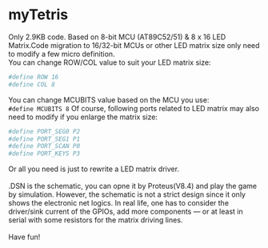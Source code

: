 # myTetris
Only 2.9KB code. Based on 8-bit MCU (AT89C52/51) &amp; 8 x 16 LED Matrix.Code migration to 16/32-bit MCUs or other LED matrix size only need to modify a few micro definition.<br>
You can change ROW/COL value to suit your LED matrix size:<br>
```sh
#define ROW 16
#define COL 8
```
You can change MCUBITS value based on the MCU you use:<br>
``#define MCUBITS 8``
Of course, following ports related to LED matrix may also need to modify if you enlarge the matrix size:<br>
```sh
#define PORT_SEG0 P2
#define PORT_SEG1 P1
#define PORT_SCAN P0
#define PORT_KEYS P3
```
Or all you need is just to rewrite a LED matrix driver. <br>
<br>.DSN is the schematic, you can opne it by Proteus(V8.4) and play the game by simulation. However, the schematic is not a strict design since it only shows the electronic net logics. In real life, one has to
consider the driver/sink current of the GPIOs, add more components — or at least in serial with some resistors for the matrix
driving lines.<br>
<br>Have fun!<br>
